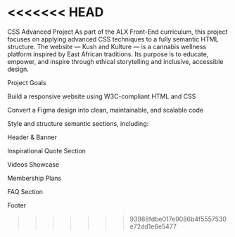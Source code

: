 <<<<<<< HEAD
=======
CSS Advanced Project
As part of the ALX Front-End curriculum, this project focuses on applying advanced CSS techniques to a fully semantic HTML structure. The website — Kush and Kulture — is a cannabis wellness platform inspired by East African traditions. Its purpose is to educate, empower, and inspire through ethical storytelling and inclusive, accessible design.

Project Goals

Build a responsive website using W3C-compliant HTML and CSS

Convert a Figma design into clean, maintainable, and scalable code

Style and structure semantic sections, including:

Header & Banner

Inspirational Quote Section

Videos Showcase

Membership Plans

FAQ Section

Footer
>>>>>>> 93988fdbe017e9086b4f5557530e72dd1e6e5477
